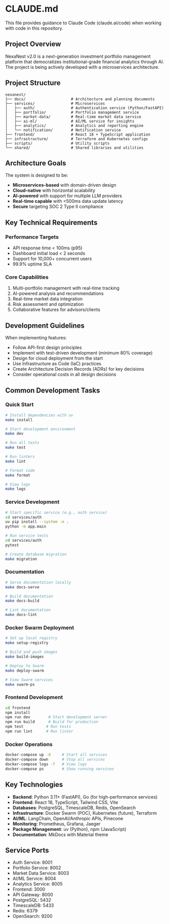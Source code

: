# CLAUDE.md

This file provides guidance to Claude Code (claude.ai/code) when working with code in this repository.

## Project Overview

NexaNest v2.0 is a next-generation investment portfolio management platform that democratizes
institutional-grade financial analytics through AI. The project is being actively developed with a
microservices architecture.

## Project Structure

```text
nexanest/
├── docs/                    # Architecture and planning documents
├── services/                # Microservices
│   ├── auth/                # Authentication service (Python/FastAPI)
│   ├── portfolio/           # Portfolio management service
│   ├── market-data/         # Real-time market data service
│   ├── ai-ml/               # AI/ML service for insights
│   ├── analytics/           # Analytics and reporting engine
│   └── notification/        # Notification service
├── frontend/                # React 18 + TypeScript application
├── infrastructure/          # Terraform and Kubernetes configs
├── scripts/                 # Utility scripts
└── shared/                  # Shared libraries and utilities
```

## Architecture Goals

The system is designed to be:

- **Microservices-based** with domain-driven design
- **Cloud-native** with horizontal scalability
- **AI-powered** with support for multiple LLM providers
- **Real-time capable** with \<500ms data update latency
- **Secure** targeting SOC 2 Type II compliance

## Key Technical Requirements

### Performance Targets

- API response time < 100ms (p95)
- Dashboard initial load < 2 seconds
- Support for 10,000+ concurrent users
- 99.9% uptime SLA

### Core Capabilities

1. Multi-portfolio management with real-time tracking
1. AI-powered analysis and recommendations
1. Real-time market data integration
1. Risk assessment and optimization
1. Collaborative features for advisors/clients

## Development Guidelines

When implementing features:

- Follow API-first design principles
- Implement with test-driven development (minimum 80% coverage)
- Design for cloud deployment from the start
- Use Infrastructure as Code (IaC) practices
- Create Architecture Decision Records (ADRs) for key decisions
- Consider operational costs in all design decisions

## Common Development Tasks

### Quick Start

```bash
# Install dependencies with uv
make install

# Start development environment
make dev

# Run all tests
make test

# Run linters
make lint

# Format code
make format

# View logs
make logs
```

### Service Development

```bash
# Start specific service (e.g., auth service)
cd services/auth
uv pip install --system -e .
python -m app.main

# Run service tests
cd services/auth
pytest

# Create database migration
make migration
```

### Documentation

```bash
# Serve documentation locally
make docs-serve

# Build documentation
make docs-build

# Lint documentation
make docs-lint
```

### Docker Swarm Deployment

```bash
# Set up local registry
make setup-registry

# Build and push images
make build-images

# Deploy to Swarm
make deploy-swarm

# View Swarm services
make swarm-ps
```

### Frontend Development

```bash
cd frontend
npm install
npm run dev        # Start development server
npm run build      # Build for production
npm test          # Run tests
npm run lint      # Run linter
```

### Docker Operations

```bash
docker-compose up -d     # Start all services
docker-compose down      # Stop all services
docker-compose logs -f   # View logs
docker-compose ps        # Show running services
```

## Key Technologies

- **Backend**: Python 3.11+ (FastAPI), Go (for high-performance services)
- **Frontend**: React 18, TypeScript, Tailwind CSS, Vite
- **Databases**: PostgreSQL, TimescaleDB, Redis, OpenSearch
- **Infrastructure**: Docker Swarm (POC), Kubernetes (future), Terraform
- **AI/ML**: LangChain, OpenAI/Anthropic APIs, Pinecone
- **Monitoring**: Prometheus, Grafana, Jaeger
- **Package Management**: uv (Python), npm (JavaScript)
- **Documentation**: MkDocs with Material theme

## Service Ports

- Auth Service: 8001
- Portfolio Service: 8002
- Market Data Service: 8003
- AI/ML Service: 8004
- Analytics Service: 8005
- Frontend: 3000
- API Gateway: 8000
- PostgreSQL: 5432
- TimescaleDB: 5433
- Redis: 6379
- OpenSearch: 9200
